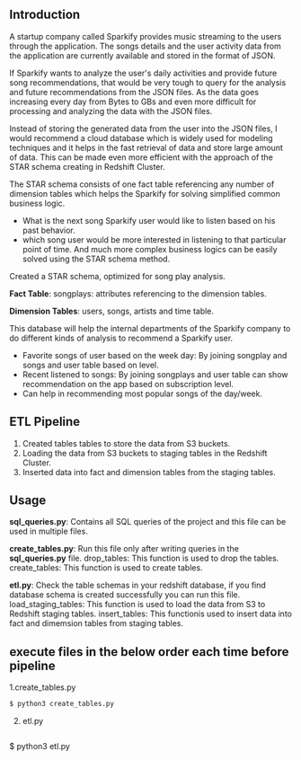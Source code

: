 ## Introduction

A startup company called Sparkify provides music streaming to the users through the application. The songs details and the user activity data from the application are currently available and stored in the format of JSON.

If Sparkify wants to analyze the user's daily activities and provide future song recommendations, that would be very tough to query for the analysis and future recommendations from the JSON files. As the data goes increasing every day from Bytes to GBs and even more difficult for processing and analyzing the data with the JSON files.

Instead of storing the generated data from the user into the JSON files, I would recommend a cloud database which is widely used for modeling techniques and it helps in the fast retrieval of data and store large amount of data. This can be made even more efficient with the approach of the STAR schema creating in Redshift Cluster.

The STAR schema consists of one fact table referencing any number of dimension tables which helps the Sparkify for solving simplified common business logic.

* What is the next song Sparkify user would like to listen based on his past behavior.
* which song user would be more interested in listening to that particular point of time.
And much more complex business logics can be easily solved using the STAR schema method.

Created a STAR schema, optimized for song play analysis.

**Fact Table**: songplays: attributes referencing to the dimension tables.

**Dimension Tables**: users, songs, artists and time table.

This database will help the internal departments of the Sparkify company to do different kinds of analysis to recommend a Sparkify user.

* Favorite songs of user based on the week day: By joining songplay and songs and user table based on level.
* Recent listened to songs: By joining songplays and user table can show recommendation on the app based on subscription level.
* Can help in recommending most popular songs of the day/week.

## ETL Pipeline

1. Created tables tables to store the data from S3 buckets. 
2. Loading the data from S3 buckets to staging tables in the Redshift Cluster.
3. Inserted data into fact and dimension tables from the staging tables. 

## Usage
**sql_queries.py**: Contains all SQL queries of the project and this file can be used in multiple files.

**create_tables.py**: Run this file only after writing queries in the **sql_queries.py** file.
  drop_tables: This function is used to drop the tables.
  create_tables: This function is used to create tables. 
  
**etl.py**: Check the table schemas in your redshift database, if you find database schema is created successfully you can run this file. 
  load_staging_tables: This function is used to load the data from S3 to Redshift staging tables.
  insert_tables: This functionis used to insert data into fact and dimemsion tables from staging tables.

## execute files in the below order each time before pipeline

1.create_tables.py
   ```python
  $ python3 create_tables.py
   ```
2. etl.py 
   ```python
  $ python3 etl.py
   ```
